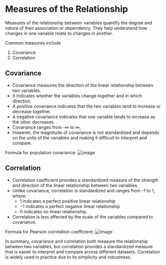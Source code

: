 # Measures of the Relationship 
Measures of the relationship between variables quantify the degree and nature of their association or dependency. They help understand how changes in one variable relate to changes in another.

Common measures include 
1. Covariance
2. Correlation

## Covariance
- Covariance measures the direction of the linear relationship between two variables.
- It indicates whether the variables change together and in which direction.
- A positive covariance indicates that the two variables tend to increase or decrease together.
- A negative covariance indicates that one variable tends to increase as the other decreases.
- Covariance ranges from -∞ to ∞,
- However, the magnitude of covariance is not standardized and depends on the units of the variables and making it difficult to interpret and compare.
  
Formula for population covariance:
![image](https://github.com/sateeshfrnd/Statistics/assets/8160366/9d08cf8f-f1c7-4195-b490-a35eefc45afd)


## Correlation
- Correlation coefficient provides a standardized measure of the strength and direction of the linear relationship between two variables.
- Unlike covariance, correlation is standardized and ranges from -1 to 1, where:
  - 1 indicates a perfect positive linear relationship
  - −1 indicates a perfect negative linear relationship
  - 0 indicates no linear relationship.
- Correlation is less affected by the scale of the variables compared to covariance.
  
Formula for Pearson correlation coefficient:
![image](https://github.com/sateeshfrnd/Statistics/assets/8160366/3a28367d-66b0-44e1-8a22-6d23da74e87d)

In summary, covariance and correlation both measure the relationship between two variables, but correlation provides a standardized measure that is easier to interpret and compare across different datasets. Correlation is widely used in practice due to its simplicity and robustness.
